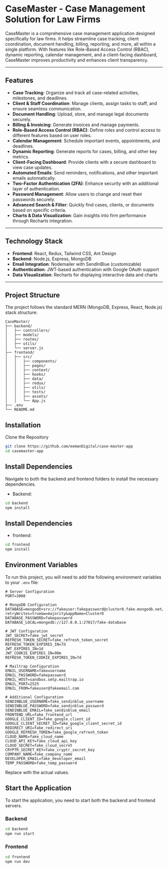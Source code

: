# CaseMaster - Case Management Solution for Law Firms

CaseMaster is a comprehensive case management application designed specifically for law firms. It helps streamline case tracking, client coordination, document handling, billing, reporting, and more, all within a single platform. With features like Role-Based Access Control (RBAC), dynamic reporting, calendar management, and a client-facing dashboard, CaseMaster improves productivity and enhances client transparency.

---

## Features

- **Case Tracking**: Organize and track all case-related activities, milestones, and deadlines.
- **Client & Staff Coordination**: Manage clients, assign tasks to staff, and ensure seamless communication.
- **Document Handling**: Upload, store, and manage legal documents securely.
- **Billing & Invoicing**: Generate invoices and manage payments.
- **Role-Based Access Control (RBAC)**: Define roles and control access to different features based on user roles.
- **Calendar Management**: Schedule important events, appointments, and deadlines.
- **Dynamic Reporting**: Generate reports for cases, billing, and other key metrics.
- **Client-Facing Dashboard**: Provide clients with a secure dashboard to view case updates.
- **Automated Emails**: Send reminders, notifications, and other important emails automatically.
- **Two-Factor Authentication (2FA)**: Enhance security with an additional layer of authentication.
- **Password Management**: Allow users to change and reset their passwords securely.
- **Advanced Search & Filter**: Quickly find cases, clients, or documents based on specific criteria.
- **Charts & Data Visualization**: Gain insights into firm performance through Recharts integration.
  
---

## Technology Stack

- **Frontend**: React, Redux, Tailwind CSS, Ant Design
- **Backend**: Node.js, Express, MongoDB
- **Email Integration**: Nodemailer with SendInBlue (customizable)
- **Authentication**: JWT-based authentication with Google OAuth support
- **Data Visualization**: Recharts for displaying interactive data and charts

---

## Project Structure

The project follows the standard MERN (MongoDB, Express, React, Node.js) stack structure:

```plaintext
CaseMaster/
├── backend/
│   ├── controllers/
│   ├── models/
│   ├── routes/
│   ├── utils/
│   └── server.js
├── frontend/
│   ├── src/
│   │   ├── components/
│   │   ├── pages/
│   │   ├── context/
│   │   ├── hooks/
│   │   ├── data/
│   │   ├── redux/
│   │   ├── utils/
│   │   ├── tests/
│   │   ├── assets/
│   │   └── App.js
├── .env
└── README.md

```
## Installation
Clone the Repository
```bash
git clone https://github.com/eemanDigital/case-master-app
cd casemaster-app
```

## Install Dependencies
Navigate to both the backend and frontend folders to install the necessary dependencies.
- Backend:
```bash
cd backend
npm install

```
## Install Dependencies
- frontend:
```bash
cd frontend
npm install

```
## Environment Variables

To run this project, you will need to add the following environment variables to your `.env` file:
```dotenv
# Server Configuration
PORT=3000

# MongoDB Configuration
DATABASE=mongodb+srv://fakeuser:fakepassword@cluster0.fake.mongodb.net/?retryWrites=true&w=majority&appName=Cluster0
DATABASE_PASSWORD=fakepassword
DATABASE_LOCAL=mongodb://127.0.0.1:27017/fake-database

# JWT Configuration
JWT_SECRET=fake_jwt_secret
REFRESH_TOKEN_SECRET=fake_refresh_token_secret
REFRESH_TOKEN_EXPIRES_IN=7d
JWT_EXPIRES_IN=1d
JWT_COOKIE_EXPIRES_IN=90m
REFRESH_TOKEN_COOKIE_EXPIRES_IN=7d

# Mailtrap Configuration
EMAIL_USERNAME=fakeusername
EMAIL_PASSWORD=fakepassword
EMAIL_HOST=sandbox.smtp.mailtrap.io
EMAIL_PORT=2525
EMAIL_FROM=fakeuser@fakeemail.com

# Additional Configuration
SENDINBLUE_USERNAME=fake_sendinblue_username
SENDINBLUE_PASSWORD=fake_sendinblue_password
SENDINBLUE_EMAIL=fake_sendinblue_email
FRONTEND_URL=fake_frontend_url
GOOGLE_CLIENT_ID=fake_google_client_id
GOOGLE_CLIENT_SECRET_ID=fake_google_client_secret_id
REDIRECT_URI=fake_redirect_uri
GOOGLE_REFRESH_TOKEN=fake_google_refresh_token
CLOUD_NAME=fake_cloud_name
CLOUD_API_KEY=fake_cloud_api_key
CLOUD_SECRET=fake_cloud_secret
CRYPTR_SECRET_KEY=fake_cryptr_secret_key
COMPANY_NAME=fake_company_name
DEVELOPER_EMAIL=fake_developer_email
TEMP_PASSWORD=fake_temp_password
```
Replace with the actual values.

## Start the Application

To start the application, you need to start both the backend and frontend servers.

### Backend

```bash
cd backend
npm run start
```
### Frontend

```bash
cd frontend
npm run dev
```
